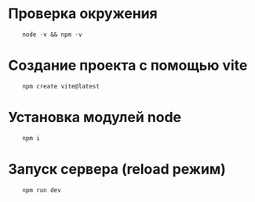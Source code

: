 # Проверка окружения

```shel
    node -v && npm -v
```

# Создание проекта с помощью vite

```shell
    npm create vite@latest
```

# Установка модулей node

```shell
    npm i 
```

# Запуск сервера (reload режим)

```shell
    npm run dev
```
